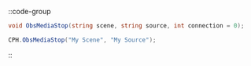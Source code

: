 ::code-group
  ```csharp [Method]
  void ObsMediaStop(string scene, string source, int connection = 0);
  ```
  ```csharp [Example]
  CPH.ObsMediaStop("My Scene", "My Source");
  ```
::